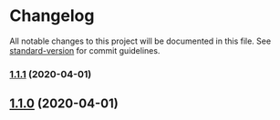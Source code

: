 # Changelog

All notable changes to this project will be documented in this file. See [standard-version](https://github.com/conventional-changelog/standard-version) for commit guidelines.

### [1.1.1](https://github.com/Wangenbo/HandUED/compare/v1.1.0...v1.1.1) (2020-04-01)

## [1.1.0](https://github.com/Wangenbo/HandUED/compare/v1.0.5...v1.1.0) (2020-04-01)
